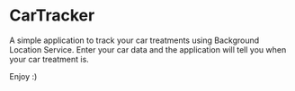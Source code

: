 # CarTracker

A simple application to track your car treatments  using Background Location Service.
Enter your car data and the application will tell you when your car treatment is.

Enjoy :)
